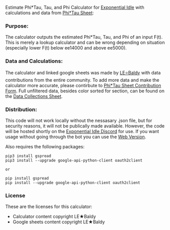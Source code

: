 Estimate Phi*Tau, Tau, and Phi Calculator for [Exponential Idle](https://conicgames.github.io/exponentialidle/) with calculations and data from [Phi*Tau Sheet](https://docs.google.com/spreadsheets/d/1lz_V0rCr3usm1Wyqn2DEJdw6_7lhWIxXCYFmUbArV1c/edit#gid=38800412):

###   Purpose:

The calculator outputs the estimated Phi*Tau, Tau, and Phi of an input F(t). This is merely a lookup calculator and can be wrong depending on situation (especially lower F(t) below ee14000 and above ee5000).

###   Data and Calculations:

The calculator and linked google sheets was made by [LE⭐Baldy](https://github.com/LEBaldy) with data contributions from the entire community. To add more data and make the calculator more accurate, please contirbute to [Phi*Tau Sheet Contribution Form](https://forms.gle/rEV4ytYYudM44qT66). Full unfiltered data, besides color sorted for section, can be found on the [Data Collections Sheet](https://docs.google.com/spreadsheets/d/1_E_WaIdQ8JZ1z7ntCCST9chE25Bk4u-5CB7i7jd_9xM/edit?usp=sharing).

###   Distribution:

This code will not work locally without the nessasary .json file, but for security reasons, it will not be publically made available. However, the code will be hosted shortly on the [Exponential Idle Discord](https://discord.gg/S9UheTC) for use. If you want usage without going through the bot you can use the [Web Version](https://replit.com/@LEBaldy2002/phitaucalc).

Also requires the following packages:
```
pip3 install gspread
pip3 install --upgrade google-api-python-client oauth2client 

or

pip install gspread
pip install --upgrade google-api-python-client oauth2client 
```

###   License

These are the licenses for this calculator:

 - Calculator content copyright LE★Baldy
 - Google sheets content copyright LE★Baldy
